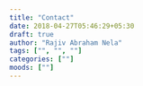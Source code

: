 ```yaml
---
title: "Contact"
date: 2018-04-27T05:46:29+05:30
draft: true
author: "Rajiv Abraham Nela"
tags: ["", "", ""]
categories: [""]
moods: [""]
---
```

